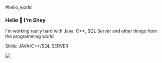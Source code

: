 #hello_world

### Hello 👋 I'm Shey


I'm working really hard with Java, C++, SQL Server and other things from the programming world

Skills: JAVA/C++/SQL SERVER

<img src='https://user-images.githubusercontent.com/92554092/137428617-ec928615-5c57-4adb-ac14-407fb612ee13.gif'/>





